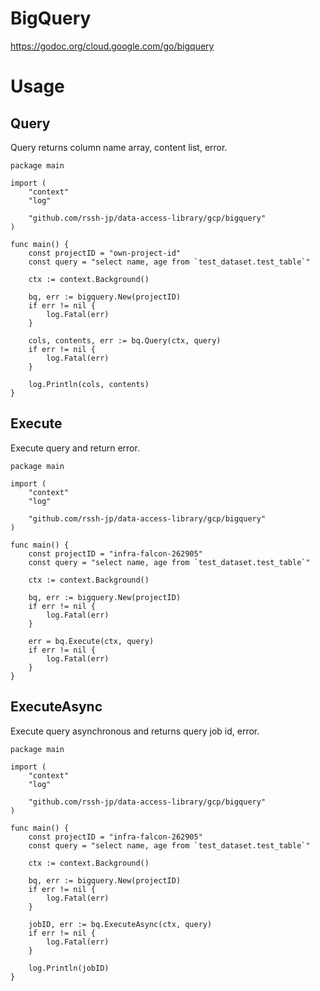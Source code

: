 # BigQuery
https://godoc.org/cloud.google.com/go/bigquery

# Usage
## Query
Query returns column name array, content list, error.
```
package main

import (
	"context"
	"log"

	"github.com/rssh-jp/data-access-library/gcp/bigquery"
)

func main() {
	const projectID = "own-project-id"
	const query = "select name, age from `test_dataset.test_table`"

	ctx := context.Background()

	bq, err := bigquery.New(projectID)
	if err != nil {
		log.Fatal(err)
	}

	cols, contents, err := bq.Query(ctx, query)
	if err != nil {
		log.Fatal(err)
	}

	log.Println(cols, contents)
}
```

## Execute
Execute query and return error.
```
package main

import (
	"context"
	"log"

	"github.com/rssh-jp/data-access-library/gcp/bigquery"
)

func main() {
	const projectID = "infra-falcon-262905"
	const query = "select name, age from `test_dataset.test_table`"

	ctx := context.Background()

	bq, err := bigquery.New(projectID)
	if err != nil {
		log.Fatal(err)
	}

	err = bq.Execute(ctx, query)
	if err != nil {
		log.Fatal(err)
	}
}
```

## ExecuteAsync
Execute query asynchronous and returns query job id, error.
```
package main

import (
	"context"
	"log"

	"github.com/rssh-jp/data-access-library/gcp/bigquery"
)

func main() {
	const projectID = "infra-falcon-262905"
	const query = "select name, age from `test_dataset.test_table`"

	ctx := context.Background()

	bq, err := bigquery.New(projectID)
	if err != nil {
		log.Fatal(err)
	}

	jobID, err := bq.ExecuteAsync(ctx, query)
	if err != nil {
		log.Fatal(err)
	}

	log.Println(jobID)
}
```
